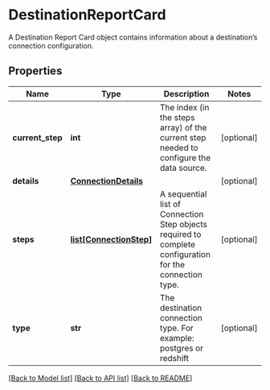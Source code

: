# DestinationReportCard

A Destination Report Card object contains information about a destination’s connection configuration.
## Properties
Name | Type | Description | Notes
------------ | ------------- | ------------- | -------------
**current_step** | **int** | The index (in the steps array) of the current step needed to configure the data source.  | [optional]
**details** | [**ConnectionDetails**](ConnectionDetails.md) |  | [optional]
**steps** | [**list[ConnectionStep]**](ConnectionStep.md) | A sequential list of Connection Step objects required to complete configuration for the connection type.  | [optional]
**type** | **str** | The destination connection type. For example: postgres or redshift  | [optional]

[[Back to Model list]](../README.md#documentation-for-models) [[Back to API list]](../README.md#documentation-for-api-endpoints) [[Back to README]](../README.md)


